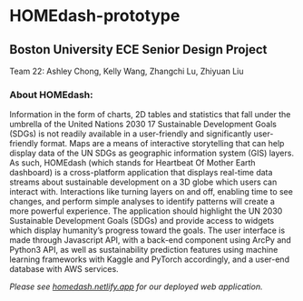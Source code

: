 # HOMEdash-prototype

## Boston University ECE Senior Design Project

Team 22: Ashley Chong, Kelly Wang, Zhangchi Lu, Zhiyuan Liu

### About HOMEdash:

Information in the form of charts, 2D tables and statistics that fall under the umbrella of the United Nations 2030 17 Sustainable Development Goals (SDGs) is not readily available in a user-friendly and significantly user-friendly format. Maps are a means of interactive storytelling that can help display data of the UN SDGs as geographic information system (GIS) layers. As such, HOMEdash (which stands for Heartbeat Of Mother Earth dashboard) is a cross-platform application that displays real-time data streams about sustainable development on a 3D globe which users can interact with. Interactions like turning layers on and off, enabling time to see changes, and perform simple analyses to identify patterns will create a more powerful experience. The application should highlight the UN 2030 Sustainable Development Goals (SDGs) and provide access to widgets which display humanity’s progress toward the goals. The user interface is made through Javascript API, with a back-end component using ArcPy and Python3 API, as well as sustainability prediction features using machine learning frameworks with Kaggle and PyTorch accordingly, and a user-end database with AWS services.

_Please see [homedash.netlify.app](https://homedash.netlify.app) for our deployed web application._

